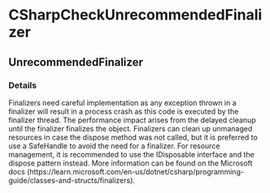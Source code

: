 ﻿---  
uid: Validator_3_41_1  
---

# CSharpCheckUnrecommendedFinalizer

## UnrecommendedFinalizer

### Details

Finalizers need careful implementation as any exception thrown in a finalizer will result in a process crash as this code is executed by the finalizer thread. The performance impact arises from the delayed cleanup until the finalizer finalizes the object. Finalizers can clean up unmanaged resources in case the dispose method was not called, but it is preferred to use a SafeHandle to avoid the need for a finalizer. For resource management, it is recommended to use the IDisposable interface and the dispose pattern instead. More information can be found on the Microsoft docs (https:\/\/learn.microsoft.com\/en\-us\/dotnet\/csharp\/programming\-guide\/classes\-and\-structs\/finalizers).
